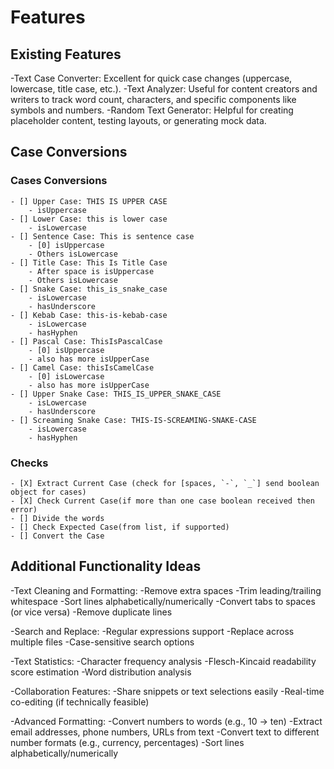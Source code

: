 # Features

## Existing Features

-Text Case Converter: Excellent for quick case changes (uppercase, lowercase, title case, etc.).
-Text Analyzer: Useful for content creators and writers to track word count, characters, and specific components like symbols and numbers.
-Random Text Generator: Helpful for creating placeholder content, testing layouts, or generating mock data.

## Case Conversions

### Cases Conversions

    - [] Upper Case: THIS IS UPPER CASE
        - isUppercase
    - [] Lower Case: this is lower case
        - isLowercase
    - [] Sentence Case: This is sentence case
        - [0] isUppercase
        - Others isLowercase
    - [] Title Case: This Is Title Case
        - After space is isUppercase 
        - Others isLowercase
    - [] Snake Case: this_is_snake_case
        - isLowercase
        - hasUnderscore
    - [] Kebab Case: this-is-kebab-case
        - isLowercase
        - hasHyphen
    - [] Pascal Case: ThisIsPascalCase
        - [0] isUppercase
        - also has more isUpperCase
    - [] Camel Case: thisIsCamelCase
        - [0] isLowercase
        - also has more isUpperCase
    - [] Upper Snake Case: THIS_IS_UPPER_SNAKE_CASE
        - isLowercase
        - hasUnderscore
    - [] Screaming Snake Case: THIS-IS-SCREAMING-SNAKE-CASE
        - isLowercase
        - hasHyphen

### Checks

    - [X] Extract Current Case (check for [spaces, `-`, `_`] send boolean object for cases)
    - [X] Check Current Case(if more than one case boolean received then error)
    - [] Divide the words
    - [] Check Expected Case(from list, if supported)
    - [] Convert the Case

## Additional Functionality Ideas

-Text Cleaning and Formatting:
    -Remove extra spaces
    -Trim leading/trailing whitespace
    -Sort lines alphabetically/numerically
    -Convert tabs to spaces (or vice versa)
    -Remove duplicate lines

-Search and Replace:
    -Regular expressions support
    -Replace across multiple files
    -Case-sensitive search options

-Text Statistics:
    -Character frequency analysis
    -Flesch-Kincaid readability score estimation
    -Word distribution analysis

-Collaboration Features:
    -Share snippets or text selections easily
    -Real-time co-editing (if technically feasible)

-Advanced Formatting:
    -Convert numbers to words (e.g., 10 -> ten)
    -Extract email addresses, phone numbers, URLs from text
    -Convert text to different number formats (e.g., currency, percentages)
    -Sort lines alphabetically/numerically
